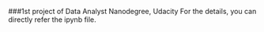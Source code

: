 ###1st project of Data Analyst Nanodegree, Udacity
For the details, you can directly refer the ipynb file.
